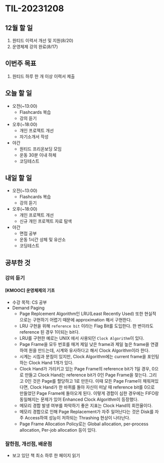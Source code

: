 # TIL-20231208

## 12월 할 일

1. 원티드 이력서 개선 및 지원(8/20)
2. 운영체제 강의 완료(8/17)

## 이번주 목표

1. 원티드 하루 한 개 이상 이력서 제출

## 오늘 할 일

- 오전(~13:00)
  - Flashcards 복습
  - 강의 듣기
- 오후(~18:00)
  - 개인 프로젝트 개선
  - 자기소개서 작성
- 야간
  - 원티드 프리온보딩 모임
  - 운동 30분 이내 하체
  - 코딩테스트

## 내일 할 일

- 오전(~13:00)
  - Flashcards 복습
  - 강의 듣기
- 오후(~18:00)
  - 개인 프로젝트 개선
  - 신규 개인 프로젝트 자료 탐색
- 야간
  - 면접 공부
  - 운동 1시간 상체 및 유산소
  - 코딩테스트

## 공부한 것

### 강의 듣기

#### [KMOOC] 운영체제의 기초

- 수강 목적: CS 공부
- Demand Paging
  - Page Replcement Algorithm인 LRU(Least Recently Used) 또한 현실적으로는 구현하기 어렵기 때문에 approximation 해서 구현한다.
  - LRU 구현을 위해 `reference bit` 이라는 Flag Bit를 도입한다. 한 번이라도 reference 된 경우 1이되는 bit다.
  - LRU를 구현한 예로는 UNIX 에서 사용되던 `Clock Algorithm`이 있다.
  - Page Frame을 모두 번호를 매겨 제일 낮은 frame과 제일 높은 frame을 연결하여 원을 만드는데, 시계와 유사하다고 해서 Clock Algorithm이라 한다.
  - 시계는 시침과 분침이 있지만, Clock Algorithm에는 current frame을 포인팅하는 Clock Hand 1개가 있다.
  - Clock Hand가 가리키고 있는 Page Frame의 reference bit가 1일 경우, 0으로 만들고 Clock Hand는 reference bit가 0인 Page Frame을 찾는다. 그리고 0인 것은 Page를 할당하고 1로 만든다. 이때 모든 Page Frame이 채워져있다면, Clock Hand가 한 바퀴를 돌아 자신이 떠날 때 reference bit를 0으로 만들었던 Page Frame에 돌아오게 된다. 이렇게 경합이 심한 경우에는 FIFO랑 동일해지는 문제가 있어 Enhanced Clock Algorithm이 등장했다.
  - 메모리 경합 발생 여부를 파악하기 좋은 지표는 Clock Hand의 회전율이다.
  - 메모리 경합으로 인해 Page Replacement가 자주 일어난다는 것은 Disk를 자주 Access하여 성능이 저하되는 Thrashing 현상이 나타난다.
  - Page Frame Allocation Policy로는 Global allocation, per-process allocation, Per-job allocation 등이 있다.

### 잘한점, 개선점, 배운점

- 보고 있던 책 최소 하루 한 페이지 읽기
